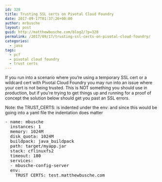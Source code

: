 ```yaml
---
id: 328
title: Trusting SSL certs on Pivotal Cloud Foundry
date: 2017-09-17T01:37:26+00:00
author: mrbusche
layout: post
guid: http://matthewbusche.com/blog2/?p=328
permalink: /2017/09/17/trusting-ssl-certs-on-pivotal-cloud-foundry/
categories:
  - java
tags:
  - pcf
  - pivotal cloud foundry
  - trust certs
---
```

If you run into a scenario where you&#8217;re using a temporary SSL cert or a wildcard cert with Pivotal Cloud Foundry you may run into an issue where your cert is not being trusted. This is NOT something you should use in production, but if you&#8217;re trying to get things up and running for a proof of concept the solution below should get you past an SSL errors.

Note: the TRUST_CERTS: is indented under the env: and since this would be going into a yaml file the indentation does matter

<pre>- name: mbusche
&nbsp;&nbsp;instances: 1
&nbsp;&nbsp;memory: 1024M
&nbsp;&nbsp;disk_quota: 1024M
&nbsp;&nbsp;buildpack: java_buildpack
&nbsp;&nbsp;path: target/myapp.jar
&nbsp;&nbsp;stack: cflinuxfs2
&nbsp;&nbsp;timeout: 180
&nbsp;&nbsp;services:
&nbsp;&nbsp;- mbusche-config-server
&nbsp;&nbsp;env:
&nbsp;&nbsp;&nbsp;&nbsp;TRUST_CERTS: test.matthewbusche.com
</pre>